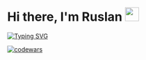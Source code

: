 <h1 align="left">Hi there, I'm Ruslan</a> 
<img src="https://github.com/blackcater/blackcater/raw/main/images/Hi.gif" height="32"/></h1>


[![Typing SVG](https://readme-typing-svg.demolab.com?font=Fira+Code&pause=1000&width=435&lines=Senior+monitoring+automation+engineer+at+Tele2;I+start+my+way+to+the+place;I+want+to+become+a+python+developer)](https://git.io/typing-svg)


[![codewars](https://www.codewars.com/users/RusyaZol/badges/small)](https://www.codewars.com/users/username)
